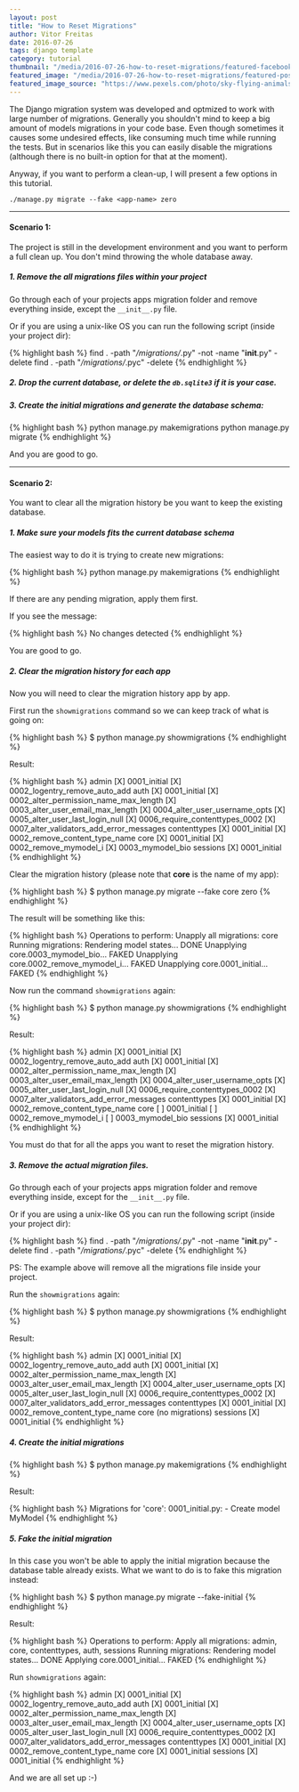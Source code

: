 ```yaml
---
layout: post
title: "How to Reset Migrations"
author: Vitor Freitas
date: 2016-07-26
tags: django template
category: tutorial
thumbnail: "/media/2016-07-26-how-to-reset-migrations/featured-facebook.jpg"
featured_image: "/media/2016-07-26-how-to-reset-migrations/featured-post-image.jpg"
featured_image_source: "https://www.pexels.com/photo/sky-flying-animals-birds-1209/"
---
```


The Django migration system was developed and optmized to work with large number of migrations. Generally you shouldn't
mind to keep a big amount of models migrations in your code base. Even though sometimes it causes some undesired
effects, like consuming much time while running the tests. But in scenarios like this you can easily disable the
migrations (although there is no built-in option for that at the moment).

Anyway, if you want to perform a clean-up, I will present a few options in this tutorial.

`./manage.py migrate --fake <app-name> zero`

***

#### Scenario 1:

The project is still in the development environment and you want to perform a full clean up. You don't mind
throwing the whole database away.

##### 1. Remove the all migrations files within your project

Go through each of your projects apps migration folder and remove everything inside, except the `__init__.py` file.

Or if you are using a unix-like OS you can run the following script (inside your project dir):

{% highlight bash %}
find . -path "*/migrations/*.py" -not -name "__init__.py" -delete
find . -path "*/migrations/*.pyc"  -delete
{% endhighlight %}

##### 2. Drop the current database, or delete the `db.sqlite3` if it is your case.

##### 3. Create the initial migrations and generate the database schema:

{% highlight bash %}
python manage.py makemigrations
python manage.py migrate
{% endhighlight %}

And you are good to go.

***

#### Scenario 2:

You want to clear all the migration history be you want to keep the existing database.

##### 1. Make sure your models fits the current database schema

The easiest way to do it is trying to create new migrations:

{% highlight bash %}
python manage.py makemigrations
{% endhighlight %}

If there are any pending migration, apply them first.

If you see the message:

{% highlight bash %}
No changes detected
{% endhighlight %}

You are good to go.

##### 2. Clear the migration history for each app

Now you will need to clear the migration history app by app.

First run the `showmigrations` command so we can keep track of what is going on:

{% highlight bash %}
$ python manage.py showmigrations
{% endhighlight %}

Result:

{% highlight bash %}
admin
 [X] 0001_initial
 [X] 0002_logentry_remove_auto_add
auth
 [X] 0001_initial
 [X] 0002_alter_permission_name_max_length
 [X] 0003_alter_user_email_max_length
 [X] 0004_alter_user_username_opts
 [X] 0005_alter_user_last_login_null
 [X] 0006_require_contenttypes_0002
 [X] 0007_alter_validators_add_error_messages
contenttypes
 [X] 0001_initial
 [X] 0002_remove_content_type_name
core
 [X] 0001_initial
 [X] 0002_remove_mymodel_i
 [X] 0003_mymodel_bio
sessions
 [X] 0001_initial
{% endhighlight %}

Clear the migration history (please note that **core** is the name of my app):

{% highlight bash %}
$ python manage.py migrate --fake core zero
{% endhighlight %}

The result will be something like this:

{% highlight bash %}
Operations to perform:
  Unapply all migrations: core
Running migrations:
  Rendering model states... DONE
  Unapplying core.0003_mymodel_bio... FAKED
  Unapplying core.0002_remove_mymodel_i... FAKED
  Unapplying core.0001_initial... FAKED
{% endhighlight %}

Now run the command `showmigrations` again:

{% highlight bash %}
$ python manage.py showmigrations
{% endhighlight %}

Result:

{% highlight bash %}
admin
 [X] 0001_initial
 [X] 0002_logentry_remove_auto_add
auth
 [X] 0001_initial
 [X] 0002_alter_permission_name_max_length
 [X] 0003_alter_user_email_max_length
 [X] 0004_alter_user_username_opts
 [X] 0005_alter_user_last_login_null
 [X] 0006_require_contenttypes_0002
 [X] 0007_alter_validators_add_error_messages
contenttypes
 [X] 0001_initial
 [X] 0002_remove_content_type_name
core
 [ ] 0001_initial
 [ ] 0002_remove_mymodel_i
 [ ] 0003_mymodel_bio
sessions
 [X] 0001_initial
{% endhighlight %}

You must do that for all the apps you want to reset the migration history.

##### 3. Remove the actual migration files.

Go through each of your projects apps migration folder and remove everything inside, except for the `__init__.py` file.

Or if you are using a unix-like OS you can run the following script (inside your project dir):

{% highlight bash %}
find . -path "*/migrations/*.py" -not -name "__init__.py" -delete
find . -path "*/migrations/*.pyc"  -delete
{% endhighlight %}

PS: The example above will remove all the migrations file inside your project.

Run the `showmigrations` again:

{% highlight bash %}
$ python manage.py showmigrations
{% endhighlight %}

Result:

{% highlight bash %}
admin
 [X] 0001_initial
 [X] 0002_logentry_remove_auto_add
auth
 [X] 0001_initial
 [X] 0002_alter_permission_name_max_length
 [X] 0003_alter_user_email_max_length
 [X] 0004_alter_user_username_opts
 [X] 0005_alter_user_last_login_null
 [X] 0006_require_contenttypes_0002
 [X] 0007_alter_validators_add_error_messages
contenttypes
 [X] 0001_initial
 [X] 0002_remove_content_type_name
core
 (no migrations)
sessions
 [X] 0001_initial
{% endhighlight %}

##### 4. Create the initial migrations

{% highlight bash %}
$ python manage.py makemigrations
{% endhighlight %}

Result:

{% highlight bash %}
Migrations for 'core':
  0001_initial.py:
    - Create model MyModel
{% endhighlight %}

##### 5. Fake the initial migration

In this case you won't be able to apply the initial migration because the database table already exists. What we want
to do is to fake this migration instead:

{% highlight bash %}
$ python manage.py migrate --fake-initial
{% endhighlight %}

Result:

{% highlight bash %}
Operations to perform:
  Apply all migrations: admin, core, contenttypes, auth, sessions
Running migrations:
  Rendering model states... DONE
  Applying core.0001_initial... FAKED
{% endhighlight %}

Run `showmigrations` again:

{% highlight bash %}
admin
 [X] 0001_initial
 [X] 0002_logentry_remove_auto_add
auth
 [X] 0001_initial
 [X] 0002_alter_permission_name_max_length
 [X] 0003_alter_user_email_max_length
 [X] 0004_alter_user_username_opts
 [X] 0005_alter_user_last_login_null
 [X] 0006_require_contenttypes_0002
 [X] 0007_alter_validators_add_error_messages
contenttypes
 [X] 0001_initial
 [X] 0002_remove_content_type_name
core
 [X] 0001_initial
sessions
 [X] 0001_initial
{% endhighlight %}

And we are all set up :-)